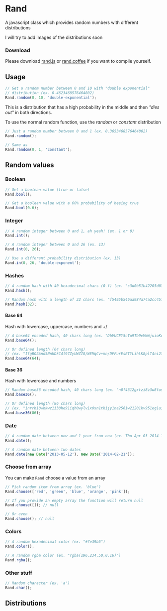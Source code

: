 Rand
==========

A javascript class which provides random numbers with different distributions

I will try to add images of the distributions soon

### Download
Please download [rand.js](rand.js) or [rand.coffee](rand.coffee) if you want to compile yourself.

## Usage
```js
// Get a random number between 0 and 10 with "double exponential" 
// distribution (ex. 0.4623468576464802)
Rand.random(0, 10, 'double-exponential'); 
```

This is a distribution that has a high probability in the middle and then *"dies out"* in both directions.
  
To use the normal random function, use the *random* or *constant* distribution

```js
// Just a random number between 0 and 1 (ex. 0.3653468576464802)
Rand.random(); 
  
// Same as
Rand.random(0, 1, 'constant');
```

## Random values

### Boolean
```js
// Get a boolean value (true or false)
Rand.bool();

// Get a boolean value with a 60% probability of beeing true
Rand.bool(0.6);
```

### Integer
```js
// A random integer between 0 and 1, ah yeah! (ex. 1 or 0)
Rand.int(); 

// A random integer between 0 and 26 (ex. 13)
Rand.int(0, 26);

// Use a different probability distribution (ex. 13)
Rand.in(0, 26, 'double-exponent');
```

### Hashes
```js
// A random hash with 40 hexadecimal chars (0-f) (ex. "c3d0b51b42205d039e0a06e1f221d2f742aa59c1")
Rand.hash();

// Random hash with a length of 32 chars (ex. "f5495b546aa984a74a2cc45f08917147")
Rand.hash(32);
```

#### Base 64
Hash with lowercase, uppercase, numbers and +/
```js
// A base64 encoded hash, 40 chars long (ex. "DbVUCEY5cTu9Tb9eMmWjuioKqM/bEUrMsR5rPjea")
Rand.base64();

// Or defined length (64 chars long) 
// (ex. "IfgBO2And5NnhDkC4l97ZyUWZI8/WEMqCv+mn/DFFurEsETYLihLK8plT4ni237A")
Rand.base64(64);
```

#### Base 36
Hash with lowercase and numbers
```js
// Random base36 encoded hash, 40 chars long (ex. "n0f4612gxtzi8z3w8fusgo12ihycnpcq711f134z")
Rand.base36();

// Or defined length (86 chars long)
// (ex. "1nrrb10whkwz1i38he91iqh0wylv1x0xn1tk1jy1na2561w21201kv951eg1ui29u1p0mrkjdk1v5j5289paf6")
Rand.base36(86);
```

### Date
```js
// A random date between now and 1 year from now (ex. Thu Apr 03 2014 16:38:14 GMT+0200 (CEST))
Rand.date();

// A random date between two dates
Rand.date(new Date('2013-05-12'), new Date('2014-02-21'));
```

### Choose from array
You can make `Rand` choose a value from an array

```js
// Pick random item from array (ex. 'blue')
Rand.choose(['red', 'green', 'blue', 'orange', 'pink']);

// If you provide an empty array the function will return null
Rand.choose([]); // null

// Or even
Rand.choose(); // null
```

### Colors
```js
// A random hexadecimal color (ex. "#7e39b5")
Rand.color();

// A random rgba color (ex. "rgba(196,234,50,0.16)")
Rand.rgba();
```

### Other stuff
```js
// Random character (ex. 'a')
Rand.char();
```

## Distributions